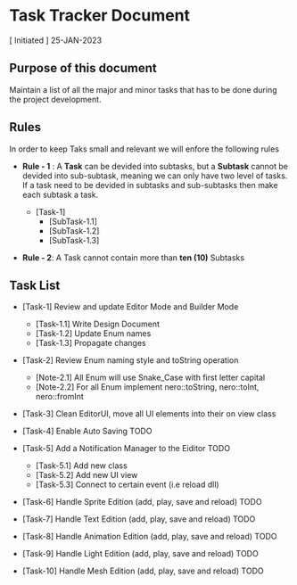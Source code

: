 # Task Tracker Document
[ Initiated ] 25-JAN-2023

## Purpose of this document
Maintain a list of all the major and minor tasks that has to be done during the project development.

## Rules
In order to keep Taks small and relevant we will enfore the following rules

- **Rule - 1** : A **Task** can be devided into subtasks, but a **Subtask** cannot be devided into sub-subtask, meaning we can only have two level of tasks. If a task need to be devided in subtasks and sub-subtasks then make each subtask a task.
  - [Task-1]
    - [SubTask-1.1]
    - [SubTask-1.2]
    - [SubTask-1.3]
 
 - **Rule - 2**: A Task cannot contain more than **ten (10)** Subtasks


## Task List

- [Task-1] Review and update Editor Mode and Builder Mode
  - [Task-1.1] Write Design Document
  - [Task-1.2] Update Enum names
  - [Task-1.3] Propagate changes

- [Task-2] Review Enum naming style and toString operation
  - [Note-2.1] All Enum will use Snake_Case with first letter capital
  - [Note-2.2] For all Enum implement nero::toString, nero::toInt, nero::fromInt
  
- [Task-3] Clean EditorUI, move all UI elements into their on view class

- [Task-4] Enable Auto Saving TODO

- [Task-5] Add a Notification Manager to the Eiditor TODO
  - [Task-5.1] Add new class
  - [Task-5.2] Add new UI view
  - [Task-5.3] Connect to certain event (i.e reload dll)
  
- [Task-6] Handle Sprite Edition (add, play, save and reload) TODO

- [Task-7] Handle Text Edition (add, play, save and reload) TODO

- [Task-8] Handle Animation Edition (add, play, save and reload) TODO

- [Task-9] Handle Light Edition (add, play, save and reload) TODO

- [Task-10] Handle Mesh Edition (add, play, save and reload) TODO
